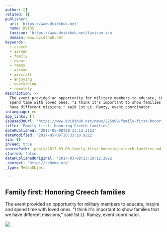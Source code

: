 ```yaml
---
author: []
related: []
publisher:
  url: 'https://www.dvidshub.net'
  name: DVIDS
  favicon: 'https://www.dvidshub.net/favicon.ico'
  domain: www.dvidshub.net
keywords:
  - creech
  - airmen
  - family
  - event
  - ramzy
  - airman
  - aircraft
  - enjoying
  - everything
  - remotely
description: >-
  The event provided an opportunity for military members to educate, inspire and
  spend time with loved ones. "I think it's important to show families that we
  have different missions," said 1st Lt. Ramzy, event coordinator.
inLanguage: en
app_links: []
isBasedOnUrl: 'https://www.dvidshub.net/news/225909/family-first-honoring-creech-families'
title: 'Family first: Honoring Creech families'
datePublished: '2017-05-08T20:33:12.311Z'
dateModified: '2017-05-08T20:33:10.921Z'
via: {}
inFeed: true
sourcePath: _posts/2017-03-08-family-first-honoring-creech-families.md
starred: false
datePublishedOriginal: '2017-03-08T23:19:12.282Z'
_context: 'http://schema.org'
_type: MediaObject

---
```

<article style=""><h1>Family first: Honoring Creech families</h1><p>The event provided an opportunity for military members to educate, inspire and spend time with loved ones. "I think it's important to show families that we have different missions," said 1st Lt. Ramzy, event coordinator.</p><img src="https://static.dvidshub.net/media/thumbs/photos/1703/3208056/1000w_q75.jpg" /></article>
